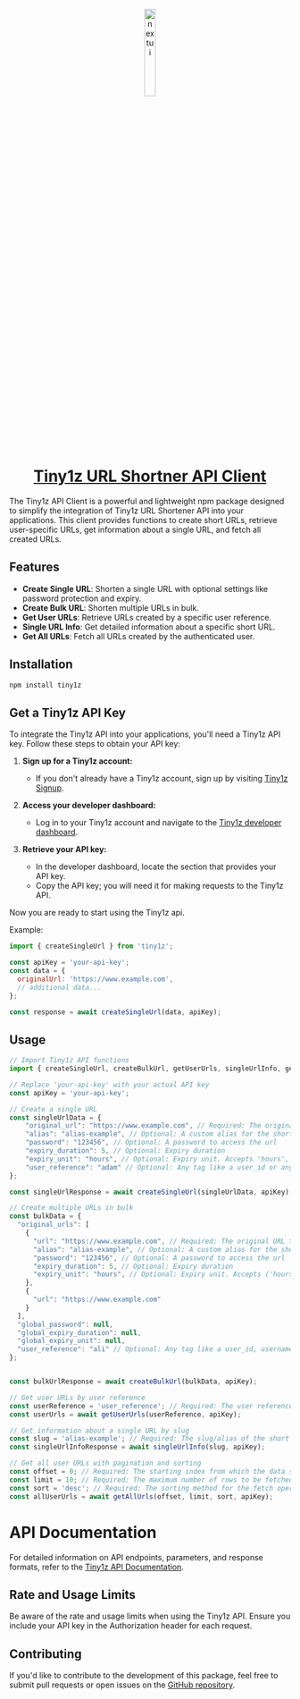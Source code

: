 <p align="center">
  <a href="https://nextui.org">
      <img width="20%" src="https://tiny1z.com/assets/logo.png" alt="nextui" />
      <h1 align="center">Tiny1z URL Shortner  API Client</h1>
  </a>
</p>

The Tiny1z API Client is a powerful and lightweight npm package designed to simplify the integration of Tiny1z URL Shortener API into your applications. This client provides functions to create short URLs, retrieve user-specific URLs, get information about a single URL, and fetch all created URLs.

## Features

- **Create Single URL**: Shorten a single URL with optional settings like password protection and expiry.
- **Create Bulk URL**: Shorten multiple URLs in bulk.
- **Get User URLs**: Retrieve URLs created by a specific user reference.
- **Single URL Info**: Get detailed information about a specific short URL.
- **Get All URLs**: Fetch all URLs created by the authenticated user.

## Installation

```bash
npm install tiny1z
```

## Get a Tiny1z API Key

To integrate the Tiny1z API into your applications, you'll need a Tiny1z API key. Follow these steps to obtain your API key:

1. **Sign up for a Tiny1z account:**
   - If you don't already have a Tiny1z account, sign up by visiting [Tiny1z Signup](https://tiny1z.com/signup).

2. **Access your developer dashboard:**
   - Log in to your Tiny1z account and navigate to the [Tiny1z developer dashboard](https://tiny1z.com/account/api-dashboard).

3. **Retrieve your API key:**
   - In the developer dashboard, locate the section that provides your API key.
   - Copy the API key; you will need it for making requests to the Tiny1z API.

Now you are ready to start using the Tiny1z api.

Example:
```javascript
import { createSingleUrl } from 'tiny1z';

const apiKey = 'your-api-key';
const data = {
  originalUrl: 'https://www.example.com',
  // additional data...
};

const response = await createSingleUrl(data, apiKey);
```

## Usage

```javascript
// Import Tiny1z API functions
import { createSingleUrl, createBulkUrl, getUserUrls, singleUrlInfo, getAllUrls } from 'tiny1z';

// Replace 'your-api-key' with your actual API key
const apiKey = 'your-api-key';

// Create a single URL
const singleUrlData = {
    "original_url": "https://www.example.com", // Required: The original URL to be shortened.
    "alias": "alias-example", // Optional: A custom alias for the shortened URL.
    "password": "123456", // Optional: A password to access the url
    "expiry_duration": 5, // Optional: Expiry duration
    "expiry_unit": "hours", // Optional: Expiry unit. Accepts 'hours', 'days' or 'months' only.
    "user_reference": "adam" // Optional: Any tag like a user_id or anything you wish to label this url with
};

const singleUrlResponse = await createSingleUrl(singleUrlData, apiKey);

// Create multiple URLs in bulk
const bulkData = {
  "original_urls": [
    {
      "url": "https://www.example.com", // Required: The original URL to be shortened.
      "alias": "alias-example", // Optional: A custom alias for the shortened URL.
      "password": "123456", // Optional: A password to access the url  **overrides the global password**
      "expiry_duration": 5, // Optional: Expiry duration
      "expiry_unit": "hours", // Optional: Expiry unit. Accepts ('hours', 'days' or 'months') only.
    },
    {
      "url": "https://www.example.com"
    }
  ],
  "global_password": null,
  "global_expiry_duration": null,
  "global_expiry_unit": null,
  "user_reference": "ali" // Optional: Any tag like a user_id, username or anything you wish to label this urls with
};


const bulkUrlResponse = await createBulkUrl(bulkData, apiKey);

// Get user URLs by user reference
const userReference = 'user_reference'; // Required: The user reference used when creating the URLs.
const userUrls = await getUserUrls(userReference, apiKey);

// Get information about a single URL by slug
const slug = 'alias-example'; // Required: The slug/alias of the short URL you want to fetch.
const singleUrlInfoResponse = await singleUrlInfo(slug, apiKey);

// Get all user URLs with pagination and sorting
const offset = 0; // Required: The starting index from which the data should be fetched.
const limit = 10; // Required: The maximum number of rows to be fetched.
const sort = 'desc'; // Required: The sorting method for the fetch operation ('desc' or 'asc').
const allUserUrls = await getAllUrls(offset, limit, sort, apiKey);

```

# API Documentation

For detailed information on API endpoints, parameters, and response formats, refer to the [Tiny1z API Documentation](https://t1z.li/tiny1z-api).

## Rate and Usage Limits

Be aware of the rate and usage limits when using the Tiny1z API. Ensure you include your API key in the Authorization header for each request.

## Contributing

If you'd like to contribute to the development of this package, feel free to submit pull requests or open issues on the [GitHub repository](https://github.com/ma7ot/tiny1z).

